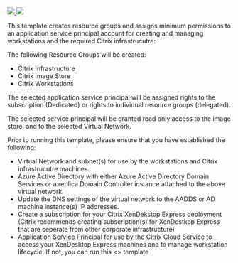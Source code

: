 <a href="https://portal.azure.com/#create/Microsoft.Template/uri/https://raw.githubusercontent.com/brianehlert/azure-quickstart-templates/myUI/citrix-xendesktop-capacity/azuredeploy.json" target="_blank">
    <img src="http://azuredeploy.net/deploybutton.png"/>
</a>
<a href="http://armviz.io/#/?load=https://raw.githubusercontent.com/brianehlert/azure-quickstart-templates/myUI/citrix-xendesktop-capacity/azuredeploy.json" target="_blank">
  <img src="http://armviz.io/visualizebutton.png"/>
</a>

This template creates resource groups and assigns minimum permissions to an application service principal account for creating and managing workstations and the required Citrix infrastrucutre:

The following Resource Groups will be created:
- Citrix Infrastructure
- Citrix Image Store
- Citrix Workstations

The selected application service principal will be assigned rights to the subscription (Dedicated) or rights to individual resource groups (delegated).

The selected service principal will be granted read only access to the image store, and to the selected Virtual Network.

Prior to running this template, please ensure that you have established the following:
- Virtual Network and subnet(s) for use by the workstations and Citrix infrastrucutre machines.
- Azure Active Directory with either Azure Active Directory Domain Services or a replica Domain Controller instance attached to the above virtual network.
- Update the DNS settings of the virtual network to the AADDS or AD machine instance(s) IP addresses.
- Create a subscription for your Citrix XenDekstop Express deployment (Citrix recommends creating subscription(s) for XenDestkop Express that are seperate from other corporate infrastructure)
- Application Service Principal for use by the Citrix Cloud Service to access your XenDesktop Express machines and to manage workstation lifecycle.  If not, you can run this <> template

